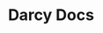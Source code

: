 ---
title : "Darcy Docs"
description: "Documentation for the Darcy Suite"
lead: "Docs for Darcy Cloud and Darcy AI"
aliases:
  - /darcy/darcy-cloud/glossary
  - /darcy/contact-us
  - /darcy
cards:

  - title: Build an Edge AI App
    subtitle: A step by step guide to building and customizing a simple AI app to detect people in the real world.
    action: BUILD
    time: 30 min
    link: '/docs/guides/build-new/'
    image: /images/Build-edge-app-thumb.jpg
  - title: Deploy an app to the edge
    subtitle: Deploy your app into the real world on an edge board (without code changes).
    action: Deploy
    time: 30 min
    link: '/docs/guides/deploy-new/'
    image: /images/guide4-deploy-cloud.jpg
---